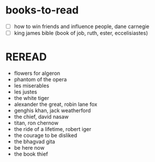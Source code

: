 # books-to-read
- [ ] how to win friends and influence people, dane carnegie
- [ ] king james bible (book of job, ruth, ester, eccelisiastes)

# REREAD
- flowers for algeron
- phantom of the opera
- les miserables
- les justes
- the white tiger
- alexander the great, robin lane fox
- genghis khan, jack weatherford
- the chief, david nasaw
- titan, ron chernow
- the ride of a lifetime, robert iger
- the courage to be disliked
- the bhagvad gita
- be here now
- the book thief
